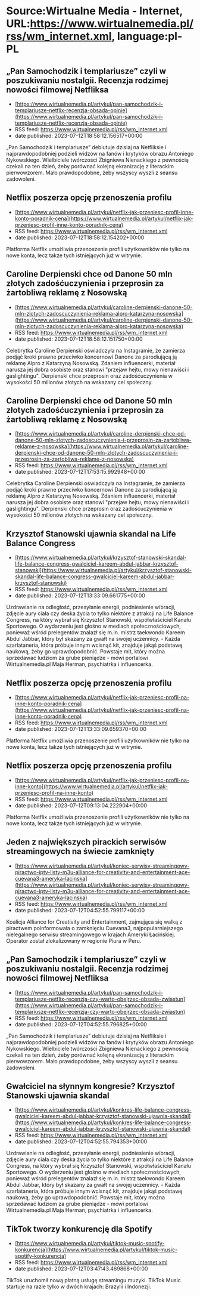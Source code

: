 # Source:Wirtualne Media - Internet, URL:https://www.wirtualnemedia.pl/rss/wm_internet.xml, language:pl-PL

## „Pan Samochodzik i templariusze” czyli w poszukiwaniu nostalgii. Recenzja rodzimej nowości filmowej Netfliksa
 - [https://www.wirtualnemedia.pl/artykul/pan-samochodzik-i-templariusze-netflix-recenzja-obsada-opinie](https://www.wirtualnemedia.pl/artykul/pan-samochodzik-i-templariusze-netflix-recenzja-obsada-opinie)
 - RSS feed: https://www.wirtualnemedia.pl/rss/wm_internet.xml
 - date published: 2023-07-12T18:58:12.156517+00:00

„Pan Samochodzik i templariusze” debiutuje dzisiaj na Netfliksie i najprawdopodobniej podzieli widzów na fanów i krytyków obrazu Antoniego Nykowskiego. Wielbiciele twórczości Zbigniewa Nienackiego z pewnością czekali na ten dzień, żeby porównać kolejną ekranizację z literackim pierwowzorem. Mało prawdopodobne, żeby wszyscy wyszli z seansu zadowoleni.

## Netflix poszerza opcję przenoszenia profilu
 - [https://www.wirtualnemedia.pl/artykul/netflix-jak-przeniesc-profil-inne-konto-poradnik-cena](https://www.wirtualnemedia.pl/artykul/netflix-jak-przeniesc-profil-inne-konto-poradnik-cena)
 - RSS feed: https://www.wirtualnemedia.pl/rss/wm_internet.xml
 - date published: 2023-07-12T18:58:12.154202+00:00

Platforma Netflix umożliwia przenoszenie profili użytkowników nie tylko na nowe konta, lecz także tych istniejących już w witrynie.

## Caroline Derpienski chce od Danone 50 mln złotych zadośćuczynienia i przeprosin za żartobliwą reklamę z Nosowską
 - [https://www.wirtualnemedia.pl/artykul/caroline-derpienski-danone-50-mln-zlotych-zadoscuczynienia-reklama-alpro-katarzyna-nosowska](https://www.wirtualnemedia.pl/artykul/caroline-derpienski-danone-50-mln-zlotych-zadoscuczynienia-reklama-alpro-katarzyna-nosowska)
 - RSS feed: https://www.wirtualnemedia.pl/rss/wm_internet.xml
 - date published: 2023-07-12T18:58:12.151750+00:00

Celebrytka Caroline Derpienski oświadczyła na Instagramie, że zamierza podjąć kroki prawne przeciwko koncernowi Danone za parodiującą ją reklamę Alpro z Katarzyną Nosowską. Zdaniem influencerki, materiał narusza jej dobra osobiste oraz stanowi "przejaw hejtu, mowy nienawiści i gaslightingu". Derpienski chce przeprosin oraz zadośćuczynienia w wysokości 50 milionów złotych na wskazany cel społeczny.

## Caroline Derpienski chce od Danone 50 mln złotych zadośćuczynienia i przeprosin za żartobliwą reklamę z Nosowską
 - [https://www.wirtualnemedia.pl/artykul/caroline-derpienski-chce-od-danone-50-mln-zlotych-zadoscuczynienia-i-przeprosin-za-zartobliwa-reklame-z-nosowska](https://www.wirtualnemedia.pl/artykul/caroline-derpienski-chce-od-danone-50-mln-zlotych-zadoscuczynienia-i-przeprosin-za-zartobliwa-reklame-z-nosowska)
 - RSS feed: https://www.wirtualnemedia.pl/rss/wm_internet.xml
 - date published: 2023-07-12T17:53:15.992948+00:00

Celebrytka Caroline Derpienski oświadczyła na Instagramie, że zamierza podjąć kroki prawne przeciwko koncernowi Danone za parodiującą ją reklamę Alpro z Katarzyną Nosowską. Zdaniem influencerki, materiał narusza jej dobra osobiste oraz stanowi "przejaw hejtu, mowy nienawiści i gaslightingu". Derpienski chce przeprosin oraz zadośćuczynienia w wysokości 50 milionów złotych na wskazany cel społeczny.

## Krzysztof Stanowski ujawnia skandal na Life Balance Congress
 - [https://www.wirtualnemedia.pl/artykul/krzysztof-stanowski-skandal-life-balance-congress-gwalciciel-kareem-abdul-jabbar-krzysztof-stanowski](https://www.wirtualnemedia.pl/artykul/krzysztof-stanowski-skandal-life-balance-congress-gwalciciel-kareem-abdul-jabbar-krzysztof-stanowski)
 - RSS feed: https://www.wirtualnemedia.pl/rss/wm_internet.xml
 - date published: 2023-07-12T13:33:09.661775+00:00

Uzdrawianie na odległość, przesyłanie energii, podniesienie wibracji, zdjęcie aury ciała czy deska życia to tylko niektóre z atrakcji na Life Balance Congress, na który wybrał się Krzysztof Stanowski, współwłaściciel Kanału Sportowego. O wydarzeniu jest głośno w mediach społecznościowych, ponieważ wśród prelegentów znalazł się m.in. mistrz taekwondo Kareem Abdul Jabbar, który był skazany za gwałt na swojej uczennicy. - Każda szarlataneria, która próbuje innym wcisnąć kit, znajduje jakąś podstawę naukową, żeby go uprawdopodobnić. Powstaje mit, który można sprzedawać ludziom za grube pieniądze - mówi portalowi Wirtualnemedia.pl Maja Herman, psychiatrka i influencerka.

## Netflix poszerza opcję przenoszenia profilu
 - [https://www.wirtualnemedia.pl/artykul/netflix-jak-przeniesc-profil-na-inne-konto-poradnik-cena](https://www.wirtualnemedia.pl/artykul/netflix-jak-przeniesc-profil-na-inne-konto-poradnik-cena)
 - RSS feed: https://www.wirtualnemedia.pl/rss/wm_internet.xml
 - date published: 2023-07-12T13:33:09.659370+00:00

Platforma Netflix umożliwia przenoszenie profili użytkowników nie tylko na nowe konta, lecz także tych istniejących już w witrynie.

## Netflix poszerza opcję przenoszenia profilu
 - [https://www.wirtualnemedia.pl/artykul/netflix-jak-przeniesc-profil-na-inne-konto](https://www.wirtualnemedia.pl/artykul/netflix-jak-przeniesc-profil-na-inne-konto)
 - RSS feed: https://www.wirtualnemedia.pl/rss/wm_internet.xml
 - date published: 2023-07-12T09:13:04.222904+00:00

Platforma Netflix umożliwia przenoszenie profili użytkowników nie tylko na nowe konta, lecz także tych istniejących już w witrynie.

## Jeden z największych pirackich serwisów streamingowych na świecie zamknięty
 - [https://www.wirtualnemedia.pl/artykul/koniec-serwisy-streamingowy-piractwo-iptv-listy-m3u-alliance-for-creativity-and-entertainment-ace-cuevana3-ameryka-lacinska](https://www.wirtualnemedia.pl/artykul/koniec-serwisy-streamingowy-piractwo-iptv-listy-m3u-alliance-for-creativity-and-entertainment-ace-cuevana3-ameryka-lacinska)
 - RSS feed: https://www.wirtualnemedia.pl/rss/wm_internet.xml
 - date published: 2023-07-12T04:52:55.799117+00:00

Koalicja Alliance for Creativity and Entertainment, zajmująca się walką z piractwem poinformowała o zamknięciu Cuevana3, najpopularniejszego nielegalnego serwisu streamingowego w krajach Ameryki Łacińskiej. Operator został zlokalizowany w regionie Piura w Peru.

## „Pan Samochodzik i templariusze” czyli w poszukiwaniu nostalgii. Recenzja rodzimej nowości filmowej Netfliksa
 - [https://www.wirtualnemedia.pl/artykul/pan-samochodzik-i-templariusze-netflix-recenzja-czy-warto-obejrzec-obsada-zwiastun](https://www.wirtualnemedia.pl/artykul/pan-samochodzik-i-templariusze-netflix-recenzja-czy-warto-obejrzec-obsada-zwiastun)
 - RSS feed: https://www.wirtualnemedia.pl/rss/wm_internet.xml
 - date published: 2023-07-12T04:52:55.796825+00:00

„Pan Samochodzik i templariusze” debiutuje dzisiaj na Netfliksie i najprawdopodobniej podzieli widzów na fanów i krytyków obrazu Antoniego Nykowskiego. Wielbiciele twórczości Zbigniewa Nienackiego z pewnością czekali na ten dzień, żeby porównać kolejną ekranizację z literackim pierwowzorem. Mało prawdopodobne, żeby wszyscy wyszli z seansu zadowoleni.

## Gwałciciel na słynnym kongresie? Krzysztof Stanowski ujawnia skandal
 - [https://www.wirtualnemedia.pl/artykul/konkres-life-balance-congress-gwalciciel-kareem-abdul-jabbar-krzysztof-stanowski-ujawnia-skandal](https://www.wirtualnemedia.pl/artykul/konkres-life-balance-congress-gwalciciel-kareem-abdul-jabbar-krzysztof-stanowski-ujawnia-skandal)
 - RSS feed: https://www.wirtualnemedia.pl/rss/wm_internet.xml
 - date published: 2023-07-12T04:52:55.794353+00:00

Uzdrawianie na odległość, przesyłanie energii, podniesienie wibracji, zdjęcie aury ciała czy deska życia to tylko niektóre z atrakcji na Life Balance Congress, na który wybrał się Krzysztof Stanowski, współwłaściciel Kanału Sportowego. O wydarzeniu jest głośno w mediach społecznościowych, ponieważ wśród prelegentów znalazł się m.in. mistrz taekwondo Kareem Abdul Jabbar, który był skazany za gwałt na swojej uczennicy. - Każda szarlataneria, która próbuje innym wcisnąć kit, znajduje jakąś podstawę naukową, żeby go uprawdopodobnić. Powstaje mit, który można sprzedawać ludziom za grube pieniądze - mówi portalowi Wirtualnemedia.pl Maja Herman, psychiatrka i influencerka.

## TikTok tworzy konkurencję dla Spotify
 - [https://www.wirtualnemedia.pl/artykul/tiktok-music-spotify-konkurencja](https://www.wirtualnemedia.pl/artykul/tiktok-music-spotify-konkurencja)
 - RSS feed: https://www.wirtualnemedia.pl/rss/wm_internet.xml
 - date published: 2023-07-12T03:47:43.469868+00:00

TikTok uruchomił nową płatną usługę streamingu muzyki. TikTok Music startuje na razie tylko w dwóch krajach: Brazylii i Indonezji.

